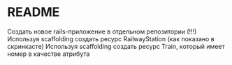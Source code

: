 # README

Создать новое rails-приложение в отдельном репозитории (!!!)
Используя scaffolding создать ресурс RailwayStation (как показано в скринкасте)
Используя scaffolding создать ресурс Train, который имеет номер в качестве атрибута
